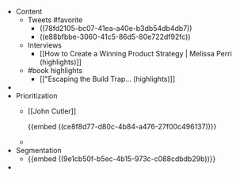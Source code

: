 - Content
	- Tweets #favorite
		- ((78fd2105-bc07-41ea-a40e-b3db54db4db7))
		- ((e88bfbbe-3060-41c5-86d5-80e722df92fc))
	- Interviews
		- [[How to Create a Winning Product Strategy | Melissa Perri (highlights)]]
	- #book highlights
		- [["Escaping the Build Trap... (highlights)]]
-
- Prioritization
	- [[John Cutler]]
	  
	  {{embed ((ce8f8d77-d80c-4b84-a476-27f00c496137))}}
	-
- Segmentation
	- {{embed ((9e1cb50f-b5ec-4b15-973c-c088cdbdb29b))}}
-